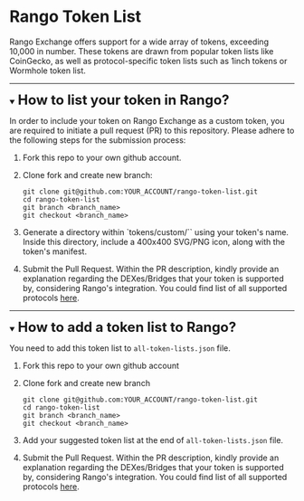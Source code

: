 # Rango Token List

Rango Exchange offers support for a wide array of tokens, exceeding 10,000 in number. These tokens are drawn from popular token lists like CoinGecko, as well as protocol-specific token lists such as 1inch tokens or Wormhole token list.

---

<details open>
<summary><h2 style='display: inline; font-size: 24px'>How to list your token in Rango?</h2></summary>

In order to include your token on Rango Exchange as a custom token, you are required to initiate a pull request (PR) to this repository. Please adhere to the following steps for the submission process:

1. Fork this repo to your own github account.

2. Clone fork and create new branch:

   ```shell
   git clone git@github.com:YOUR_ACCOUNT/rango-token-list.git
   cd rango-token-list
   git branch <branch_name>
   git checkout <branch_name>
   ```

3. Generate a directory within `tokens/custom/`` using your token's name. Inside this directory, include a 400x400 SVG/PNG icon, along with the token's manifest.

4. Submit the Pull Request. Within the PR description, kindly provide an explanation regarding the DEXes/Bridges that your token is supported by, considering Rango's integration. You could find list of all supported protocols [here](https://docs.rango.exchange/integrations).

</details>

---

<details open>
<summary><h2 style='display: inline; font-size: 24px'>How to add a token list to Rango?</h2></summary>

You need to add this token list to `all-token-lists.json` file.

1. Fork this repo to your own github account

2. Clone fork and create new branch

   ```shell
   git clone git@github.com:YOUR_ACCOUNT/rango-token-list.git
   cd rango-token-list
   git branch <branch_name>
   git checkout <branch_name>
   ```

3. Add your suggested token list at the end of `all-token-lists.json` file.

4. Submit the Pull Request. Within the PR description, kindly provide an explanation regarding the DEXes/Bridges that your token is supported by, considering Rango's integration. You could find list of all supported protocols [here](https://docs.rango.exchange/integrations).

</details>
